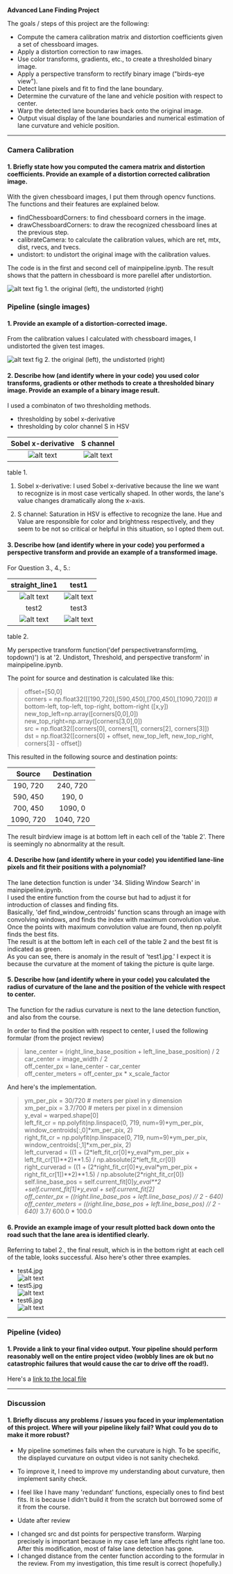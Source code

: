 **Advanced Lane Finding Project**

The goals / steps of this project are the following:

* Compute the camera calibration matrix and distortion coefficients given a set of chessboard images.
* Apply a distortion correction to raw images.
* Use color transforms, gradients, etc., to create a thresholded binary image.
* Apply a perspective transform to rectify binary image ("birds-eye view").
* Detect lane pixels and fit to find the lane boundary.
* Determine the curvature of the lane and vehicle position with respect to center.
* Warp the detected lane boundaries back onto the original image.
* Output visual display of the lane boundaries and numerical estimation of lane curvature and vehicle position.

[//]: # (Image References)

[image1]: ./output_images/1-calib.PNG "Undistorted"
[image2]: ./output_images/2-undistort.PNG "Road Transformed"
[image3]: ./output_images/threshold_x.png "Binary Example"
[image4]: ./output_images/threshold_color.png "Warp Example"
[image5]: ./examples/straight_lines1.png
[image6]: ./examples/test1.png
[image7]: ./examples/test2.png
[image8]: ./examples/test3.png
[image9]: ./examples/test4.png
[image10]: ./examples/test5.png
[image11]: ./examples/test6.png
[video1]: ./output.mp4 "Video"

---

### Camera Calibration

#### 1. Briefly state how you computed the camera matrix and distortion coefficients. Provide an example of a distortion corrected calibration image.

With the given chessboard images, I put them through opencv functions. The functions and their features are explained below.
- findChessboardCorners: to find chessboard corners in the image.
- drawChessboardCorners: to draw the recognized chessboard lines at the previous step. 
- calibrateCamera: to calculate the calibration values, which are ret, mtx, dist, rvecs, and tvecs.
- undistort: to undistort the original image with the calibration values.

The code is in the first and second cell of mainpipeline.ipynb.
The result shows that the pattern in chessboard is more parellel after undistortion.

![alt text][image1]
fig 1. the original (left), the undistorted (right)


### Pipeline (single images)

#### 1. Provide an example of a distortion-corrected image.

From the calibration values I calculated with chessboard images, I undistorted the given test images.

![alt text][image2]
fig 2. the original (left), the undistorted (right)


#### 2. Describe how (and identify where in your code) you used color transforms, gradients or other methods to create a thresholded binary image.  Provide an example of a binary image result.

I used a combinaton of two thresholding methods.
- thresholding by sobel x-derivative
- thresholding by color channel S in HSV

| Sobel x-derivative        | S channel   | 
|:-------------:|:-------------:| 
| ![alt text][image3]  | ![alt text][image4]      |
table 1.

1) Sobel x-derivative:
  I used Sobel x-derivative because the line we want to recognize is in most case vertically shaped. In other words, the lane's value changes dramatically along the x-axis.

2) S channel:
  Saturation in HSV is effective to recognize the lane. Hue and Value are responsible for color and brightness respectively, and they seem to be not so critical or helpful in this situation, so I opted them out. 


#### 3. Describe how (and identify where in your code) you performed a perspective transform and provide an example of a transformed image.

For Question 3., 4., 5.:  


|   straight_line1    |   test1     | 
|:-------------:|:-------------:| 
| ![alt text][image5]  | ![alt text][image6]      | 
|   test2    |   test3     | 
| ![alt text][image7]  | ![alt text][image8]      |
table 2.  


My perspective transform function('def perspectivetransform(img, topdown)') is at '2. Undistort, Threshold, and perspective transform' in mainpipeline.ipynb.  

The point for source and destination is calculated like this:

>    offset=[50,0]  
>    corners = np.float32([[190,720],[590,450],[700,450],[1090,720]]) # bottom-left, top-left, top-right, bottom-right ([x,y])  
>    new_top_left=np.array([corners[0,0],0])  
>    new_top_right=np.array([corners[3,0],0])  
>    src = np.float32([corners[0], corners[1], corners[2], corners[3]])  
>    dst = np.float32([corners[0] + offset, new_top_left, new_top_right, corners[3] - offset])  

This resulted in the following source and destination points:  

| Source        | Destination   | 
|:-------------:|:-------------:| 
| 190, 720      | 240, 720      | 
| 590, 450      | 190, 0        |
| 700, 450      | 1090, 0       |
| 1090, 720     | 1040, 720     |

The result birdview image is at bottom left in each cell of the 'table 2'. There is seemingly no abnormality at the result.



#### 4. Describe how (and identify where in your code) you identified lane-line pixels and fit their positions with a polynomial?

The lane detection function is under '34. Sliding Window Search' in mainpipeline.ipynb.  
I used the entire function from the course but had to adjust it for introduction of classes and finding fits.  
Basically, 'def find_window_centroids' function scans through an image with convolving windows, and finds the index with maximum convolution value.  
Once the points with maximum convolution value are found, then np.polyfit finds the best fits.  
The result is at the bottom left in each cell of the table 2 and the best fit is indicated as green.  
As you can see, there is anomaly in the result of 'test1.jpg.' I expect it is because the curvature at the moment of taking the picture is quite large. 


#### 5. Describe how (and identify where in your code) you calculated the radius of curvature of the lane and the position of the vehicle with respect to center.

The function for the radius curvature is next to the lane detection function, and also from the course.

In order to find the position with respect to center, I used the following formular (from the project review)  
> lane_center = (right_line_base_position + left_line_base_position) / 2  
> car_center = image_width / 2  
> off_center_px = lane_center - car_center  
> off_center_meters = off_center_px * x_scale_factor  

And here's the implementation.  
> ym_per_pix = 30/720 # meters per pixel in y dimension  
> xm_per_pix = 3.7/700 # meters per pixel in x dimension  
> y_eval = warped.shape[0]  
> left_fit_cr = np.polyfit(np.linspace(0, 719, num=9)\*ym_per_pix, window_centroids[:,0]\*xm_per_pix, 2)  
> right_fit_cr = np.polyfit(np.linspace(0, 719, num=9)\*ym_per_pix, window_centroids[:,1]\*xm_per_pix, 2)  
> left_curverad = ((1 + (2\*left_fit_cr[0]\*y_eval\*ym_per_pix + left_fit_cr[1])\*\*2)\*\*1.5) / np.absolute(2\*left_fit_cr[0])  
> right_curverad = ((1 + (2\*right_fit_cr[0]\*y_eval\*ym_per_pix + right_fit_cr[1])\*\*2)\*\*1.5) / np.absolute(2\*right_fit_cr[0])  
> self.line_base_pos = self.current_fit[0]*y_eval\*\*2 +self.current_fit[1]\*y_eval + self.current_fit[2]  
> off_center_px = ((right.line_base_pos + left.line_base_pos) // 2 - 640)  
> off_center_meters = ((right.line_base_pos + left.line_base_pos) // 2 - 640)* 3.7/ 600.0 * 100.0  

#### 6. Provide an example image of your result plotted back down onto the road such that the lane area is identified clearly.

Referring to tabel 2., the final result, which is in the bottom right at each cell of the table, looks successful.
Also here's other three examples. 

* test4.jpg  
![alt text][image9]  
* test5.jpg  
![alt text][image10]  
* test6.jpg  
![alt text][image11]  
---

### Pipeline (video)

#### 1. Provide a link to your final video output.  Your pipeline should perform reasonably well on the entire project video (wobbly lines are ok but no catastrophic failures that would cause the car to drive off the road!).

Here's a [link to the local file](./output.mp4)

---

### Discussion

#### 1. Briefly discuss any problems / issues you faced in your implementation of this project.  Where will your pipeline likely fail?  What could you do to make it more robust?

* My pipeline sometimes fails when the curvature is high. To be specific, the displayed curvature on output video is not sanity chechekd.
* To improve it, I need to improve my understanding about curvature, then implement sanity check.
* I feel like I have many 'redundant' functions, especially ones to find best fits. It is because I didn't build it from the scratch but borrowed some of it from the course. 


* Udate after review  
- I changed src and dst points for perspective transform. Warping precisely is important because in my case left lane affects right lane too. After this modification, most of false lane detection has gone.
- I changed distance from the center function according to the formular in the review. From my investigation, this time result is correct (hopefully.)
